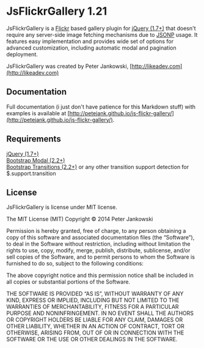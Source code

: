 JsFlickrGallery 1.21
=============

JsFlickrGallery is a [Flickr](http://flickr.com) based gallery 
plugin for [jQuery (1.7+)](http://jquery.com) that doesn't require any server-side image fetching mechanisms due to 
[JSONP](http://en.wikipedia.org/wiki/JSONP) usage. It features easy implementation and provides wide set of options 
for advanced customization, including automatic modal and pagination deployment.

JsFlickrGallery was created by Peter Jankowski, [http://likeadev.com](http://likeadev.com)

Documentation
-------------
Full documentation (i just don't have patience for this Markdown stuff) with examples
is available at [http://petejank.github.io/js-flickr-gallery/](http://petejank.github.io/js-flickr-gallery/).

Requirements
-------------
[jQuery (1.7+)](http://jquery.com)  
[Bootstrap Modal (2.2+)](http://twitter.github.io/bootstrap/javascript/#modals)  
[Bootstrap Transitions (2.2+)](http://twitter.github.io/bootstrap/javascript/#transitions)
or any other transition support detection for $.support.transition

License
-------------
JsFlickrGallery is license under MIT license.

The MIT License (MIT)
Copyright © 2014 Peter Jankowski

Permission is hereby granted, free of charge, to any person obtaining 
a copy of this software and associated documentation files (the “Software”), 
to deal in the Software without restriction, including without limitation the 
rights to use, copy, modify, merge, publish, distribute, sublicense, and/or 
sell copies of the Software, and to permit persons to whom the Software is 
furnished to do so, subject to the following conditions:

The above copyright notice and this permission notice shall be included in 
all copies or substantial portions of the Software.

THE SOFTWARE IS PROVIDED “AS IS”, WITHOUT WARRANTY OF ANY KIND, EXPRESS OR 
IMPLIED, INCLUDING BUT NOT LIMITED TO THE WARRANTIES OF MERCHANTABILITY, 
FITNESS FOR A PARTICULAR PURPOSE AND NONINFRINGEMENT. IN NO EVENT SHALL THE 
AUTHORS OR COPYRIGHT HOLDERS BE LIABLE FOR ANY CLAIM, DAMAGES OR OTHER LIABILITY, 
WHETHER IN AN ACTION OF CONTRACT, TORT OR OTHERWISE, ARISING FROM, OUT OF OR IN 
CONNECTION WITH THE SOFTWARE OR THE USE OR OTHER DEALINGS IN THE SOFTWARE.

